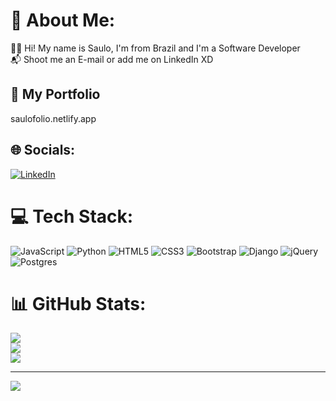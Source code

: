 # 💫 About Me:
👨‍💻 Hi! My name is Saulo, I'm from Brazil and I'm a Software Developer<br>📬 Shoot me an E-mail or add me on LinkedIn XD


## 🦾 My Portfolio
saulofolio.netlify.app

## 🌐 Socials:
[![LinkedIn](https://img.shields.io/badge/LinkedIn-%230077B5.svg?logo=linkedin&logoColor=white)](https://linkedin.com/in/saulo-santana21) 

# 💻 Tech Stack:
![JavaScript](https://img.shields.io/badge/javascript-%23323330.svg?style=plastic&logo=javascript&logoColor=%23F7DF1E) ![Python](https://img.shields.io/badge/python-3670A0?style=plastic&logo=python&logoColor=ffdd54) ![HTML5](https://img.shields.io/badge/html5-%23E34F26.svg?style=plastic&logo=html5&logoColor=white) ![CSS3](https://img.shields.io/badge/css3-%231572B6.svg?style=plastic&logo=css3&logoColor=white) ![Bootstrap](https://img.shields.io/badge/bootstrap-%23563D7C.svg?style=plastic&logo=bootstrap&logoColor=white) ![Django](https://img.shields.io/badge/django-%23092E20.svg?style=plastic&logo=django&logoColor=white) ![jQuery](https://img.shields.io/badge/jquery-%230769AD.svg?style=plastic&logo=jquery&logoColor=white) ![Postgres](https://img.shields.io/badge/postgres-%23316192.svg?style=plastic&logo=postgresql&logoColor=white)
# 📊 GitHub Stats:
![](https://github-readme-stats.vercel.app/api?username=Sauleras&theme=dark&hide_border=false&include_all_commits=false&count_private=false)<br/>
![](https://github-readme-streak-stats.herokuapp.com/?user=Sauleras&theme=dark&hide_border=false)<br/>
![](https://github-readme-stats.vercel.app/api/top-langs/?username=Sauleras&theme=dark&hide_border=false&include_all_commits=false&count_private=false&layout=compact)

---
[![](https://visitcount.itsvg.in/api?id=Sauleras&icon=0&color=0)](https://visitcount.itsvg.in)
